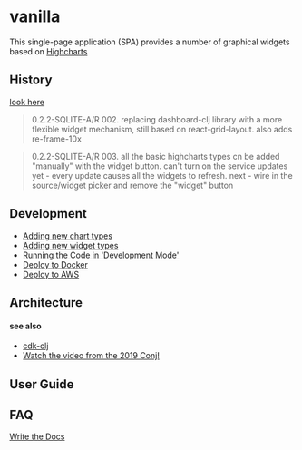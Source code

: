 # vanilla

This single-page application (SPA) provides a number of graphical widgets based on [Highcharts](https://highcharts.com)

## History

[look here](docs/history.md)

> 0.2.2-SQLITE-A/R 002. replacing dashboard-clj library with a more flexible widget mechanism, still based on react-grid-layout.
also adds re-frame-10x

> 0.2.2-SQLITE-A/R 003. all the basic highcharts types cn be added "manually" with the widget button. can't turn on the service
updates yet - every update causes all the widgets to refresh. next - wire in the source/widget picker and remove the "widget" button

## Development

- [Adding new chart types](docs/adding-new-chart-types.md)
- [Adding new widget types](docs/adding-new-widget-types.md)
- [Running the Code in 'Development Mode'](docs/development-mode.md)
- [Deploy to Docker](docs/deploy-to-docker.md)
- [Deploy to AWS](docs/deploy-to-aws.md)

## Architecture



#### see also
- [cdk-clj](https://www.youtube.com/watch?v=TbDmupZyuXk)
- [Watch the video from the 2019 Conj!](https://github.com/StediInc/cdk-clj)


## User Guide


## FAQ


[Write the Docs](https://www.writethedocs.org)
